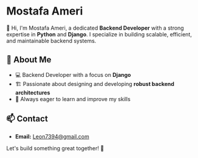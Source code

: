 # Mostafa Ameri

👋 Hi, I'm Mostafa Ameri, a dedicated **Backend Developer** with a strong expertise in **Python** and **Django**. I specialize in building scalable, efficient, and maintainable backend systems.

## 🔹 About Me
- 💻 Backend Developer with a focus on **Django**
- 🏗 Passionate about designing and developing **robust backend architectures**
- 🚀 Always eager to learn and improve my skills

## 📫 Contact
- **Email:** [Leon7394@gmail.com](mailto:Leon7394@gmail.com)

Let's build something great together! 🚀
